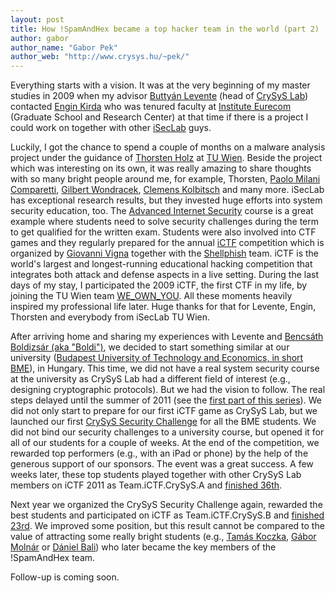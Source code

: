 ```yaml
---
layout: post
title: How !SpamAndHex became a top hacker team in the world (part 2)
author: gabor
author_name: "Gabor Pek"
author_web: "http://www.crysys.hu/~pek/"
---
```


Everything starts with a vision. It was at the very beginning of my master studies in 2009 when my advisor [Buttyán Levente](http://www.crysys.hu/member/buttyan) (head of [CrySyS Lab](http://www.crysys.hu)) contacted [Engin Kirda](http://www.ccs.neu.edu/home/ek/) who was tenured faculty at [Institute Eurecom](http://www.eurecom.fr/) (Graduate School and Research Center) at that time if there is a project I could work on together with other [iSecLab](https://iseclab.org/) guys.

<!--excerpt-->

Luckily, I got the chance to spend a couple of months on a malware analysis project under the guidance of [Thorsten Holz](https://www.ei.rub.de/fakultaet/professuren/tho/) at [TU Wien](https://www.tuwien.ac.at/en/). Beside the project which was interesting on its own, it was really amazing to share thoughts with so many bright people around me, for example, Thorsten, [Paolo Milani Comparetti](https://www.linkedin.com/in/paolomc), [Gilbert Wondracek](http://www2.deloitte.com/at/de/ansprechpartner/gilbert-wondracek.html), [Clemens Kolbitsch](https://www.linkedin.com/in/clemens-kolbitsch-b4a6544b) and many more. iSecLab has exceptional research results, but they invested huge efforts into system security education, too. The [Advanced Internet Security](https://secenv.seclab.tuwien.ac.at/secenv/default/inetsec2) course is a great example where students need to solve security challenges during the term to get qualified for the written exam. Students were also involved into CTF games and they regularly prepared for the annual [iCTF](https://ictf.cs.ucsb.edu/) competition which is organized by [Giovanni Vigna](http://www.cs.ucsb.edu/~vigna) together with the [Shellphish](http://www.shellphish.net/) team. iCTF is the world's largest and longest-running educational hacking competition that integrates both attack and defense aspects in a live setting. During the last days of my stay, I participated the 2009 iCTF, the first CTF in my life, by joining the TU Wien team [WE_OWN_YOU](https://ctftime.org/team/1964). All these moments heavily inspired my professional life later. Huge thanks for that for Levente, Engin, Thorsten and everybody from iSecLab TU Wien.

After arriving home and sharing my experiences with Levente and [Bencsáth Boldizsár (aka "Boldi")](http://www.crysys.hu/member/bencsath), we decided to start something similar at our university ([Budapest University of Technology and Economics, in short BME](http://www.bme.hu)), in Hungary. This time, we did not have a real system security course at the university as CrySyS Lab had a different field of interest (e.g., designing cryptographic protocols). But we had the vision to follow. The real steps delayed until the summer of 2011 (see the [first part of this series](https://blog.avatao.com/How-SpamAndHex-became-top-hacker-team/)). We did not only start to prepare for our first iCTF game as CrySyS Lab, but we launched our first [CrySyS Security Challenge](https://www.crysys.hu/securitychallenge/) for all the BME students. We did not bind our security challenges to a university course, but opened it for all of our students for a couple of weeks. At the end of the competition, we rewarded top performers (e.g., with an iPad or phone) by the help of the generous support of our sponsors. The event was a great success. A few weeks later, these top students played together with other CrySyS Lab members on iCTF 2011 as Team.iCTF.CrySyS.A and [finished 36th](https://ctftime.org/event/22).

Next year we organized the CrySyS Security Challenge again, rewarded the best students and participated on iCTF as Team.iCTF.CrySyS.B and [finished 23rd](https://ctftime.org/event/22). We improved some position, but this result cannot be compared to the value of attracting some really bright students (e.g., [Tamás Koczka](https://twitter.com/koczkatamas), [Gábor Molnár](https://twitter.com/molnar_g) or [Dániel Bali](https://twitter.com/balidani)) who later became the key members of the !SpamAndHex team. 

Follow-up is coming soon. 



